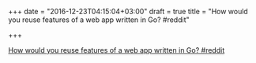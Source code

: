 +++
date = "2016-12-23T04:15:04+03:00"
draft = true
title = "How would you reuse features of a web app written in Go?  #reddit"

+++

<p><a href="https://t.co/LJeif98QLX">How would you reuse features of a web app written in Go?  #reddit</a></p>
